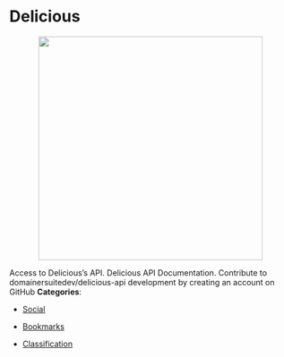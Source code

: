 # Delicious

<p align="center">
    <img width="400" src="https://raw.githubusercontent.com/awesome-apis/awesome-apis/apis/delicious/logo_256x256.png" />
</p>


Access to Delicious’s API.  Delicious API Documentation.  Contribute to domainersuitedev/delicious-api development by creating an account on GitHub
**Categories**:

- [Social](https://github/awesome-apis/awesome-apis#social)

- [Bookmarks](https://github/awesome-apis/awesome-apis#bookmarks)

- [Classification](https://github/awesome-apis/awesome-apis#classification)




